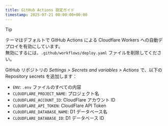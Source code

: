 ```yaml
---
title: GitHub Actions 設定ガイド
timestamp: 2025-07-21 00:00:00+00:00
---
```


> [!TIP]
> テーマはデフォルトで GitHub Actions による Cloudflare Workers への自動デプロイを有効にしています。\
> 無効にするには、`.github/workflows/deploy.yaml` ファイルを削除してください。

GitHub リポジトリの *Settings > Secrets and variables > Actions* で、以下の Repository secrets を追加します：

- `ENV`: `.env` ファイルのすべての内容
- `CLOUDFLARE_PROJECT_NAME`: プロジェクト名
- `CLOUDFLARE_ACCOUNT_ID`: CloudFlare アカウント ID
- `CLOUDFLARE_API_TOKEN`: CloudFlare API Token
- `CLOUDFLARE_DATABASE_NAME`: D1 データベース名
- `CLOUDFLARE_DATABASE_ID`: D1 データベース ID
